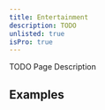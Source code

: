 ```yaml
---
title: Entertainment
description: TODO
unlisted: true
isPro: true
---
```


TODO Page Description

## Examples